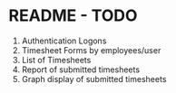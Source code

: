 # README - TODO

1. Authentication Logons
2. Timesheet Forms by employees/user
3. List of Timesheets
4. Report of submitted timesheets
5. Graph display of submitted timesheets
